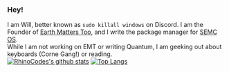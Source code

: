 ### Hey!
I am Will, better known as `sudo killall windows` on Discord. I am the Founder of [Earth Matters Too](https://discord.gg/dtjGq9VteB), and I write the package manager for [SEMC OS](https://gihub.com/semissioncontrol/semcOS). <br>While I am not working on EMT or writing Quantum, I am geeking out about keyboards (Corne Gang!) or reading.<br>
[![RhinoCodes's github stats](https://github-readme-stats.vercel.app/api?username=RhinoCodes&show_icons=true&theme=nightowl)](https://github.com/anuraghazra/github-readme-stats)
[![Top Langs](https://github-readme-stats.vercel.app/api/top-langs/?username=RhinoCodes&show_icons=true&theme=nightowl)](https://github.com/anuraghazra/github-readme-stats)
